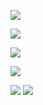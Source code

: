 
<a href="https://discord.gg/2gkybyu"><img src="https://canary.discordapp.com/api/guilds/549214833858576395/widget.png?style=banner2"></a>
 
<!--Language tiering-->
<a href=README.md><img src="https://github-readme-stats.vercel.app/api/top-langs/?username=Glazelf&show_icons=true&theme=tokyonight&hide_border=true"></a>

<!--General stats-->
<a href=README.md><img src="https://github-readme-stats.vercel.app/api?username=glazelf&count_private=true&show_icons=true&theme=tokyonight&hide_border=true"></a>

 <!--Projects-->
<a href="https://github.com/Glazelf/NinigiBot"><img src="https://github-readme-stats.vercel.app/api/pin/?username=Glazelf&repo=NinigiBot&show_owner=false&theme=tokyonight&hide_border=true"></a>
<!--<a href="https://github.com/Glazelf/RiseHax"><img src="https://github-readme-stats.vercel.app/api/pin/?username=Glazelf&repo=RiseHax&show_owner=false&theme=tokyonight&hide_border=true"></a>  -->

<a href="https://github.com/Glazelf/ShinjuBot"><img src="https://github-readme-stats.vercel.app/api/pin/?username=Glazelf&repo=ShinjuBot&show_owner=false&theme=tokyonight&hide_border=true"></a>
<a href="https://github.com/Glazelf/SardineCollector"><img src="https://github-readme-stats.vercel.app/api/pin/?username=Glazelf&repo=SardineCollector&show_owner=false&theme=tokyonight&hide_border=true"></a>
